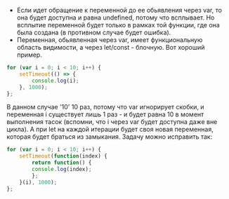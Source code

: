 * Если идет обращение к переменной до ее обьявления через var, то она будет доступна и равна undefined, потому что всплывает. Но всплытие переменной будет только в рамках той функции, где она была создана (в противном случае будет ошибка).
* Переменная, обьявленная через var, имеет функциональную область видимости, а через let/const - блочную. Вот хороший пример.
```js
for (var i = 0; i < 10; i++) {
    setTimeout(() => {
        console.log(i); 
    }, 1000); 
}; 
```
В данном случае '10' 10 раз, потому что var игнорирует скобки, и переменная i существует лишь 1 раз - и будет равна 10 в момент выполнения тасок (вспомни, что i через var будет доступна даже вне цикла). А при let на каждой итерации будет своя новая переменная, которая будет браться из замыкания. Задачу можно исправить так:
```js
for (var i = 0; i < 10; i++) {
    setTimeout(function(index) {
        return function() {
        console.log(index);
        };
    }(i), 1000);
};
```
